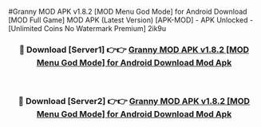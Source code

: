 #Granny MOD APK v1.8.2 [MOD Menu God Mode] for Android Download [MOD Full Game] MOD APK (Latest Version) [APK-MOD] - APK Unlocked - [Unlimited Coins No Watermark Premium] 2ik9u



<div align="center">

<h3>🔴 Download [Server1] 👉👉 <a href="https://momento.my/?title=Granny_MOD_APK_v1.8.2_[MOD_Menu_God_Mode]_for_Android_Download">Granny MOD APK v1.8.2 [MOD Menu God Mode] for Android Download Mod Apk</a></h3><br>

<h3>🔴 Download [Server2] 👉👉 <a href="https://momento.my/?title=Granny_MOD_APK_v1.8.2_[MOD_Menu_God_Mode]_for_Android_Download">Granny MOD APK v1.8.2 [MOD Menu God Mode] for Android Download Mod Apk</a></h3>
</div>
